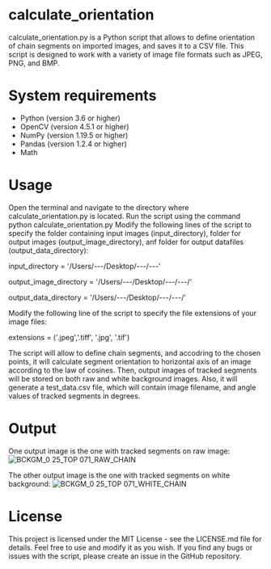 # calculate_orientation

calculate_orientation.py is a Python script that allows to define orientation of chain segments on imported images, and saves it to a CSV file. This script is designed to work with a variety of image file formats such as JPEG, PNG, and BMP.

# System requirements

- Python (version 3.6 or higher)
- OpenCV (version 4.5.1 or higher)
- NumPy (version 1.19.5 or higher)
- Pandas (version 1.2.4 or higher)
- Math

# Usage
Open the terminal and navigate to the directory where calculate_orientation.py is located. Run the script using the command python calculate_orientation.py Modify the following lines of the script to specify the folder containing input images (input_directory), folder for output images (output_image_directory), anf folder for output datafiles (output_data_directory):

input_directory = '/Users/---/Desktop/---/---'

output_image_directory = '/Users/---/Desktop/---/---/'

output_data_directory = '/Users/---/Desktop/---/---/'

Modify the following line of the script to specify the file extensions of your image files:

extensions = ('.jpeg','.tiff', '.jpg', '.tif')

The script will allow to define chain segments, and accodring to the chosen points, it will calculate segment orientation to horizontal axis of an image according to the law of cosines. Then, output images of tracked segments will be stored on both raw and white background images. Also, it will generate a test_data.csv file, which will contain image filename, and angle values of tracked segments in degrees. 

# Output

One output image is the one with tracked segments on raw image:
![BCKGM_0 25_TOP 071_RAW_CHAIN](https://github.com/vchibrikov/calculate_orientation/assets/98614057/8fbdb80e-6ca2-4df2-8503-5c8bb0e40cde)

The other output image is the one with tracked segments on white background:
![BCKGM_0 25_TOP 071_WHITE_CHAIN](https://github.com/vchibrikov/calculate_orientation/assets/98614057/f1160c7d-5a6c-49f3-8348-3de68d8089b2)


# License
This project is licensed under the MIT License - see the LICENSE.md file for details. Feel free to use and modify it as you wish. If you find any bugs or issues with the script, please create an issue in the GitHub repository.
